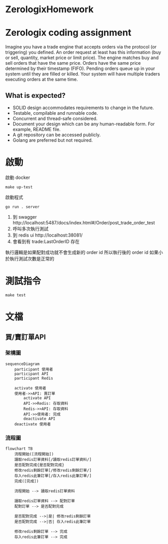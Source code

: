 # ZerologixHomework

# Zerologix coding assignment
Imagine you have a trade engine that accepts orders via the protocol (or triggering)
you defined. An order request at least has this information (buy or sell, quantity,
market price or limit price).
The engine matches buy and sell orders that have the same price. Orders have the
same price determined by their timestamp (FIFO). Pending orders queue up in your
system until they are filled or killed. Your system will have multiple traders executing
orders at the same time.

## What is expected?
- SOLID design accommodates requirements to change in the future.
- Testable, compilable and runnable code.
- Concurrent and thread-safe considered.
- Document your design which can be any human-readable form. For example,
README file.
- A git repository can be accessed publicly.
- Golang are preferred but not required.

# 啟動
啟動 docker
```
make up-test
```

啟動程式
```
go run . server
```

1. 到 swagger http://localhost:5487/docs/index.html#/Order/post_trade_order_test
2. 呼叫多次執行測試
3. 到 redis ui http://localhost:38081/
4. 會看到有 trade:LastOrderID 存在

執行邏輯是如果配對成功就不會生成新的 order id
所以執行後的 order id 如果小於執行測試次數是正常的

# 測試指令
```
make test
```

# 文檔

## 買/賣訂單API

### 架構圖

```mermaid
sequenceDiagram
    participant 使用者
    participant API
    participant Redis

    activate 使用者 
    使用者->>API: 賣訂單
        activate API
        API->>Redis: 存取資料
        Redis->>API: 存取資料
        API->>使用者: 完成
        deactivate API
    deactivate 使用者
```

### 流程圖

```mermaid
flowchart TB
    流程開始([流程開始])
    讀取redis訂單資料[/讀取redis訂單資料/]
    是否配對完成{是否配對完成}
    修改redis剩餘訂單[/修改redis剩餘訂單/]
    存入redis此筆訂單[/存入redis此筆訂單/]
    完成([完成])

    流程開始 --> 讀取redis訂單資料
    
    讀取redis訂單資料 --> 配對訂單
    配對訂單 --> 是否配對完成

    是否配對完成 -->|是| 修改redis剩餘訂單
    是否配對完成 -->|否| 存入redis此筆訂單
    
    修改redis剩餘訂單 --> 完成
    存入redis此筆訂單 --> 完成
```